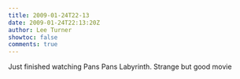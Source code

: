 ```yaml
---
title: 2009-01-24T22-13
date: 2009-01-24T22:13:20Z
author: Lee Turner
showtoc: false
comments: true
---
```


Just finished watching Pans Pans Labyrinth.  Strange but good movie

